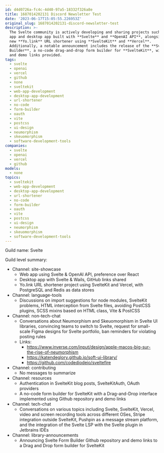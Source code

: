 ```yaml
---
id: d4d0726a-fc4c-4d40-97a5-18332f326a8e
title: 1687014202131 Discord Newsletter Test
date: '2023-06-17T15:05:55.226953Z'
original_slug: 1687014202131-discord-newsletter-test
description: >-
  The Svelte community is actively developing and sharing projects such as a web
  app and desktop app built with **Svelte** and **OpenAI API**, alongside the
  new **Yo.link** URL shortener using **SvelteKit** and **Vercel**.
  Additionally, a notable announcement includes the release of the **Svelte Form
  Builder**, a no-code drag-and-drop form builder for **SvelteKit**, with GitHub
  and demo links provided.
tags:
  - svelte
  - openai
  - vercel
  - github
  - none
  - sveltekit
  - web-app-development
  - desktop-app-development
  - url-shortener
  - no-code
  - form-builder
  - oauth
  - vite
  - postcss
  - ui-design
  - neumorphism
  - skeuomorphism
  - software-development-tools
companies:
  - svelte
  - openai
  - vercel
  - github
models:
  - none
topics:
  - sveltekit
  - web-app-development
  - desktop-app-development
  - url-shortener
  - no-code
  - form-builder
  - oauth
  - vite
  - postcss
  - ui-design
  - neumorphism
  - skeuomorphism
  - software-development-tools
---
```



<!-- buttondown-editor-mode: plaintext -->Guild name: Svelte

Guild level summary:

- Channel: site-showcase
    - Web app using Svelte & OpenAI API, preference over React
    - Desktop app with Svelte & Wails, GitHub links shared
    - Yo.link URL shortener project using SvelteKit and Vercel, with PostgreSQL and Redis as data stores
- Channel: language-tools
    - Discussions on import suggestions for node modules, SvelteKit problems, HTML interception from Svelte files, avoiding PostCSS plugins, SCSS mixins based on HTML class, Vite & PostCSS
- Channel: non-tech-chat
    - Conversations about Neumorphism and Skeuomorphism in Svelte UI libraries, convincing teams to switch to Svelte, request for small-scale Figma designs for Svelte portfolio, ban reminders for violating posting rules
    - Links:
        - https://www.inverse.com/input/design/apple-macos-big-sur-the-rise-of-neumorphism
        - https://katendeglory.github.io/soft-ui-library/
        - https://github.com/codediodeio/sveltefire
- Channel: contributing
    - No messages to summarize
- Channel: resources
    - Authentication in SvelteKit blog posts, SvelteKitAuth, OAuth providers
    - A no-code form builder for SvelteKit with a Drag-and-Drop interface implemented using Github repository and demo links
- Channel: tech-chat
    - Conversations on various topics including Svelte, SvelteKit, Vercel, video and screen recording tools across different OSes, Stripe integration outside SvelteKit, Pushpin as a message stream platform, and the integration of the Svelte LSP with the Svelte plugin in Jetbrains IDEs
- Channel: library-announcements
    - Announcing Svelte Form Builder Github repository and demo links to a Drag and Drop form builder for SvelteKit